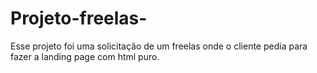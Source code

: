 # Projeto-freelas-

Esse projeto foi uma solicitação de um freelas onde o cliente pedia para fazer a landing page com html puro.

